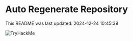 # Auto Regenerate Repository

This README was last updated: 2024-12-24 10:45:39

 ![TryHackMe](https://tryhackme.com/badge/533634)
